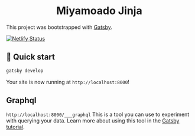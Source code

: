 <h1 align="center">
  Miyamoado Jinja
</h1>

This project was bootstrapped with [Gatsby](https://www.gatsbyjs.org/).

[![Netlify Status](https://api.netlify.com/api/v1/badges/8c59046e-7740-4aa1-a981-a71fbe5822c1/deploy-status)](https://app.netlify.com/sites/miyamadojinja/deploys)

## 🚀 Quick start

```sh
gatsby develop
```

Your site is now running at `http://localhost:8000`!

## Graphql

`http://localhost:8000/___graphql` This is a tool you can use to experiment with querying your data. Learn more about using this tool in the [Gatsby tutorial](https://www.gatsbyjs.org/tutorial/part-five/#introducing-graphiql).
